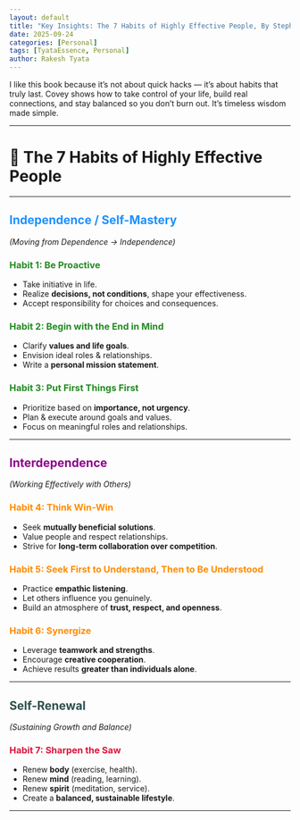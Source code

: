 ```yaml
---
layout: default
title: "Key Insights: The 7 Habits of Highly Effective People, By Stephen R. Covey!"
date: 2025-09-24
categories: [Personal]
tags: [TyataEssence, Personal]
author: Rakesh Tyata
---
```


I like this book because it’s not about quick hacks — it’s about habits that truly last. Covey shows how to take control of your life, build real connections, and stay balanced so you don’t burn out. It’s timeless wisdom made simple.

---

# 🌟 The 7 Habits of Highly Effective People

---

## <span style="color:#1E90FF">Independence / Self-Mastery</span>

_(Moving from Dependence → Independence)_

### <span style="color:#228B22">Habit 1: Be Proactive</span>

- Take initiative in life.
- Realize **decisions, not conditions**, shape your effectiveness.
- Accept responsibility for choices and consequences.

### <span style="color:#228B22">Habit 2: Begin with the End in Mind</span>

- Clarify **values and life goals**.
- Envision ideal roles & relationships.
- Write a **personal mission statement**.

### <span style="color:#228B22">Habit 3: Put First Things First</span>

- Prioritize based on **importance, not urgency**.
- Plan & execute around goals and values.
- Focus on meaningful roles and relationships.

---

## <span style="color:#8B008B">Interdependence</span>

_(Working Effectively with Others)_

### <span style="color:#FF8C00">Habit 4: Think Win-Win</span>

- Seek **mutually beneficial solutions**.
- Value people and respect relationships.
- Strive for **long-term collaboration over competition**.

### <span style="color:#FF8C00">Habit 5: Seek First to Understand, Then to Be Understood</span>

- Practice **empathic listening**.
- Let others influence you genuinely.
- Build an atmosphere of **trust, respect, and openness**.

### <span style="color:#FF8C00">Habit 6: Synergize</span>

- Leverage **teamwork and strengths**.
- Encourage **creative cooperation**.
- Achieve results **greater than individuals alone**.

---

## <span style="color:#2F4F4F">Self-Renewal</span>

_(Sustaining Growth and Balance)_

### <span style="color:#DC143C">Habit 7: Sharpen the Saw</span>

- Renew **body** (exercise, health).
- Renew **mind** (reading, learning).
- Renew **spirit** (meditation, service).
- Create a **balanced, sustainable lifestyle**.

---
